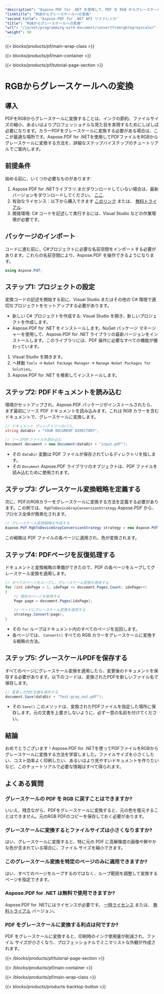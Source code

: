 ```yaml
---
"description": "Aspose.PDF for .NET を使用して、PDF を RGB からグレースケールに変換する方法を学びます。PDF のカラー変換を簡素化し、ファイル容量を節約するためのステップバイステップガイドです。"
"linktitle": "RGBからグレースケールへの変換"
"second_title": "Aspose.PDF for .NET API リファレンス"
"title": "RGBからグレースケールへの変換"
"url": "/ja/net/programming-with-document/convertfromrgbtograyscale/"
"weight": 60
---
```


{{< blocks/products/pf/main-wrap-class >}}

{{< blocks/products/pf/main-container >}}

{{< blocks/products/pf/tutorial-page-section >}}

# RGBからグレースケールへの変換

## 導入

PDFをRGBからグレースケールに変換することは、インクの節約、ファイルサイズの縮小、あるいはよりプロフェッショナルな見た目を実現するためにしばしば必要になります。カラーPDFをグレースケールに変換する必要がある場合は、ここが最適な場所です。Aspose.PDF for .NETを使用してPDFファイルをRGBからグレースケールに変換する方法を、詳細なステップバイステップのチュートリアルでご案内します。

## 前提条件

始める前に、いくつか必要なものがあります:

1. Aspose.PDF for .NETライブラリ:まだダウンロードしていない場合は、最新バージョンをダウンロードしてください。 [ここ](https://releases。aspose.com/pdf/net/).
2. 有効なライセンス：以下から購入できます [このリンク](https://purchase.aspose.com/buy) または、 [無料トライアル](https://releases。aspose.com/).
3. 開発環境: C# コードを記述して実行するには、Visual Studio などの作業環境が必要です。

## パッケージのインポート

コードに進む前に、C#プロジェクトに必要な名前空間をインポートする必要があります。これらの名前空間により、Aspose.PDF を操作できるようになります。

```csharp
using Aspose.Pdf;
```

## ステップ1: プロジェクトの設定

変換コードの記述を開始する前に、Visual Studio またはその他の C# 環境で適切なプロジェクトをセットアップする必要があります。

- 新しい C# プロジェクトを作成する: Visual Studio を開き、新しいプロジェクトを作成します。
- Aspose.PDF for .NET をインストールします。NuGet パッケージ マネージャーを使用して、Aspose.PDF for .NET ライブラリの最新バージョンをインストールします。このライブラリには、PDF 操作に必要なすべての機能が備わっています。

1. Visual Studio を開きます。
2. へ移動 `Tools` -> `NuGet Package Manager` -> `Manage NuGet Packages for Solution`。
3. Aspose.PDF for .NET を検索してインストールします。

## ステップ2: PDFドキュメントを読み込む

環境がセットアップされ、Aspose.PDF パッケージがインストールされたら、まず最初にソース PDF ドキュメントを読み込みます。これは RGB カラーを含むドキュメントで、グレースケールに変換します。

```csharp
// ドキュメント ディレクトリへのパス。
string dataDir = "YOUR DOCUMENT DIRECTORY";

// ソースPDFファイルを読み込む
Document document = new Document(dataDir + "input.pdf");
```

- その `dataDir` 変数は PDF ファイルが保存されているディレクトリを指します。
- その `Document` Aspose.PDF ライブラリのオブジェクトは、PDF ファイルを読み込むために使用されます。

## ステップ3: グレースケール変換戦略を定義する

次に、PDFのRGBカラーをグレースケールに変換する方法を定義する必要があります。この例では、 `RgbToDeviceGrayConversionStrategy` Aspose.PDF から、プロセス全体が簡素化されます。

```csharp
// グレースケール変換戦略を作成する
Aspose.Pdf.RgbToDeviceGrayConversionStrategy strategy = new Aspose.Pdf.RgbToDeviceGrayConversionStrategy();
```

この戦略は PDF ファイルの各ページに適用され、色が変換されます。

## ステップ4: PDFページを反復処理する

ドキュメントと変換戦略の準備ができたので、PDF の各ページをループしてグレースケール変換を適用します。 

```csharp
// すべてのページをループし、グレースケール変換を適用する
for (int idxPage = 1; idxPage <= document.Pages.Count; idxPage++)
{
    // 現在のページを取得する
    Page page = document.Pages[idxPage];
    
    // ページにグレースケール変換を適用する
    strategy.Convert(page);
}
```

- その `for` ループはドキュメント内のすべてのページを巡回します。
- 各ページでは、 `Convert()` すべての RGB カラーをグレースケールに変換する戦略の方法。

## ステップ5: グレースケールPDFを保存する

すべてのページにグレースケール変換を適用したら、変更後のドキュメントを保存する必要があります。以下のコードは、変換されたPDFを新しいファイル名で保存します。

```csharp
// 変更したPDF文書を保存する
document.Save(dataDir + "Test-gray_out.pdf");
```

- その `Save()` このメソッドは、変換されたPDFファイルを指定した場所に保存します。元の文書を上書きしないように、必ず一意の名前を付けてください。

## 結論

おめでとうございます！Aspose.PDF for .NETを使ってPDFファイルをRGBからグレースケールに変換する方法を学習しました。ファイルサイズを小さくしたい、コスト効率よく印刷したい、あるいはより見やすいドキュメントを作りたいなど、このチュートリアルで必要な情報はすべて得られます。

## よくある質問

### グレースケールの PDF を RGB に戻すことはできますか?

いいえ、残念ながら、PDFをグレースケールに変換すると、元の色を復元することはできません。元のRGB PDFのコピーを保存しておく必要があります。

### グレースケールに変換するとファイルサイズは小さくなりますか?

はい、グレースケールに変換すると、特に元の PDF に高解像度の画像や鮮やかな色が含まれている場合に、ファイル サイズを縮小できます。

### このグレースケール変換を特定のページのみに適用できますか?

はい、すべてのページをループするのではなく、ループ範囲を調整して変換するページを指定できます。

### Aspose.PDF for .NET は無料で使用できますか?

Aspose.PDF for .NETにはライセンスが必要です。 [一時ライセンス](https://purchase.aspose.com/temporary-license/) または、 [無料トライアル](https://releases.aspose.com/) バージョン。

### PDF をグレースケールに変換する利点は何ですか?

PDF をグレースケールに変換すると、印刷時のインク使用量が削減され、ファイル サイズが小さくなり、プロフェッショナルでミニマリストな外観が作成されます。

{{< /blocks/products/pf/tutorial-page-section >}}

{{< /blocks/products/pf/main-container >}}

{{< /blocks/products/pf/main-wrap-class >}}

{{< blocks/products/products-backtop-button >}}